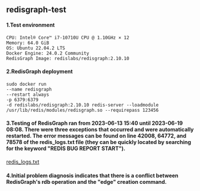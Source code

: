 ## redisgraph-test

#### 1.Test environment
```
CPU: Intel® Core™ i7-10710U CPU @ 1.10GHz × 12
Memory: 64.0 GiB
OS: Ubuntu 22.04.2 LTS
Docker Engine: 24.0.2 Community
RedisGraph Image: redislabs/redisgraph:2.10.10
```


#### 2.RedisGraph deployment
```
sudo docker run
--name redisgraph
--restart always
-p 6379:6379
-d redislabs/redisgraph:2.10.10 redis-server --loadmodule /usr/lib/redis/modules/redisgraph.so --requirepass 123456
```




#### 3.Testing of RedisGraph ran from 2023-06-13 15:40 until 2023-06-19 08:08. There were three exceptions that occurred and were automatically restarted. The error messages can be found on line 42008, 64772, and 78578 of the redis_logs.txt file (they can be quickly located by searching for the keyword "REDIS BUG REPORT START").
[redis_logs.txt](./redis_logs.txt)



#### 4.Initial problem diagnosis indicates that there is a conflict between RedisGraph's rdb operation and the "edge" creation command.
